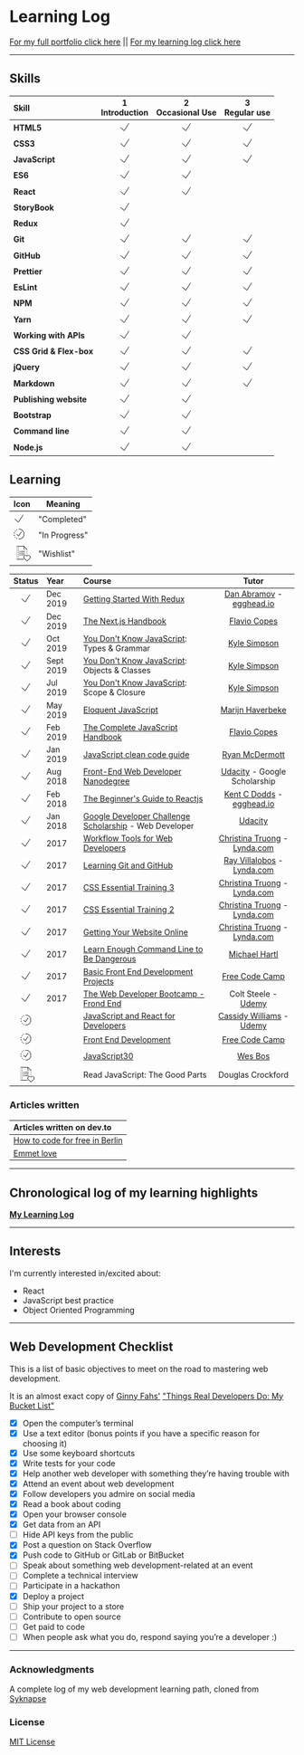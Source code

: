 # Learning Log


[For my full portfolio click here](https://thabi.netlify.com/ "https://thabi.netlify.com/") || [For my learning log click here](https://github.com/lalawuhan/LearningLog/blob/master/log.md "Regular logs of my learning with links, reflections, and information about my learning process")

----

## Skills

<!-- [done]: https://user-images.githubusercontent.com/29199184/32275438-8385f5c0-bf0b-11e7-9406-42265f71e2bd.png "Done" -->
[done]: /images/smallcheckmark.png "Done"

| Skill                   | 1<br>Introduction | 2<br>Occasional Use | 3<br>Regular use |
| :---------------------- | :---------------: | :-----------------: | :--------------: |
| **HTML5**               |   ![done][done]   |    ![done][done]    |  ![done][done]   |
| **CSS3**                |   ![done][done]   |    ![done][done]    |  ![done][done]   |
| **JavaScript**          |   ![done][done]   |    ![done][done]    |  ![done][done]   |
| **ES6**                 |   ![done][done]   |    ![done][done]    |                  |
| **React**               |   ![done][done]   |    ![done][done]    |                  |
| **StoryBook**           |   ![done][done]   |                     |                  |
| **Redux**               |   ![done][done]   |                     |                  |
| **Git**                 |   ![done][done]   |    ![done][done]    |  ![done][done]   |
| **GitHub**              |   ![done][done]   |    ![done][done]    |  ![done][done]   |
| **Prettier**            |   ![done][done]   |    ![done][done]    |  ![done][done]   |
| **EsLint**              |   ![done][done]   |    ![done][done]    |  ![done][done]   |
| **NPM**                 |   ![done][done]   |    ![done][done]    |  ![done][done]   |
| **Yarn**                |   ![done][done]   |    ![done][done]    |  ![done][done]   |
| **Working with APIs**   |   ![done][done]   |    ![done][done]    |                  |
| **CSS Grid & Flex-box** |   ![done][done]   |    ![done][done]    |  ![done][done]   |
| **jQuery**              |   ![done][done]   |    ![done][done]    |  ![done][done]   |
| **Markdown**            |   ![done][done]   |    ![done][done]    |  ![done][done]   |
| **Publishing website**  |   ![done][done]   |    ![done][done]    |                  |
| **Bootstrap**           |   ![done][done]   |    ![done][done]    |                  |
| **Command line**        |   ![done][done]   |    ![done][done]    |                  |
| **Node.js**             |   ![done][done]   |    ![done][done]    |                  |


## Learning

| Icon                                     | Meaning       |
| ---------------------------------------- | ------------- |
| ![Completed](/images/smallcheckmark.png) | "Completed"   |
| ![In Progress](/images/progess.png)      | "In Progress" |
| ![Soon](/images/wishlist.png)            | "Wishlist"    |

[//]: # (Status images)
[Completed]: /images/smallcheckmark.png "Completed"
[In Progress]: /images/progess.png "In Progress"
[Soon]: /images/wishlist.png "Soon"

|           Status            | Year      | Course                                                   |              Tutor               |
| :-------------------------: | :-------- | :------------------------------------------------------- | :------------------------------: |
|   ![Completed][Completed]   | Dec 2019  | [Getting Started With Redux]                             |   [Dan Abramov] - [egghead.io]   |
|   ![Completed][Completed]   | Dec 2019  | [The Next.js Handbook]                                   |          [Flavio Copes]          |
|   ![Completed][Completed]   | Oct 2019  | [You Don't Know JavaScript]: Types & Grammar             |          [Kyle Simpson]          |
|   ![Completed][Completed]   | Sept 2019 | [You Don't Know JavaScript]: Objects & Classes           |          [Kyle Simpson]          |
|   ![Completed][Completed]   | Jul 2019  | [You Don't Know JavaScript]: Scope & Closure             |          [Kyle Simpson]          |
|   ![Completed][Completed]   | May 2019  | [Eloquent JavaScript]                                    |        [Marijn Haverbeke]        |
|   ![Completed][Completed]   | Feb 2019  | [The Complete JavaScript Handbook]                       |          [Flavio Copes]          |
|   ![Completed][Completed]   | Jan 2019  | [JavaScript clean code guide]                            |         [Ryan McDermott]         |
|   ![Completed][Completed]   | Aug 2018  | [Front-End Web Developer Nanodegree]                     |  [Udacity] - Google Scholarship  |
|   ![Completed][Completed]   | Feb 2018  | [The Beginner's Guide to Reactjs]                        |  [Kent C Dodds] - [egghead.io]   |
|   ![Completed][Completed]   | Jan 2018  | [Google Developer Challenge Scholarship] - Web Developer |            [Udacity]             |
|   ![Completed][Completed]   | 2017      | [Workflow Tools for Web Developers]                      | [Christina Truong] - [Lynda.com] |
|   ![Completed][Completed]   | 2017      | [Learning Git and GitHub]                                |  [Ray Villalobos] - [Lynda.com]  |
|   ![Completed][Completed]   | 2017      | [CSS Essential Training 3]                               | [Christina Truong] - [Lynda.com] |
|   ![Completed][Completed]   | 2017      | [CSS Essential Training 2]                               | [Christina Truong] - [Lynda.com] |
|   ![Completed][Completed]   | 2017      | [Getting Your Website Online]                            | [Christina Truong] - [Lynda.com] |
|   ![Completed][Completed]   | 2017      | [Learn Enough Command Line to Be Dangerous]              |         [Michael Hartl]          |
|   ![Completed][Completed]   | 2017      | [Basic Front End Development Projects]                   |         [Free Code Camp]         |
|   ![Completed][Completed]   | 2017      | [The Web Developer Bootcamp - Frond End]                 |      Colt Steele - [Udemy]       |
| ![In Progress][In Progress] |           | [JavaScript and React for Developers]                    |   [Cassidy Williams] - [Udemy]   |
| ![In Progress][In Progress] |           | [Front End Development]                                  |         [Free Code Camp]         |
| ![In Progress][In Progress] |           | [JavaScript30]                                           |            [Wes Bos]             |
|        ![Soon][Soon]        |           | Read JavaScript: The Good Parts                          |        Douglas Crockford         |

[//]: # (Reference links to courses)

[Getting Started With Redux]: https://egghead.io/courses/getting-started-with-redux
[The Next.js Handbook]: https://www.freecodecamp.org/news/the-next-js-handbook/
[The Complete JavaScript Handbook]: https://medium.freecodecamp.org/the-complete-javascript-handbook-f26b2c71719c
[JavaScript clean code guide]: https://github.com/ryanmcdermott/clean-code-javascript
[Front-End Web Developer Nanodegree]: https://eu.udacity.com/course/front-end-web-developer-nanodegree--nd001
[JavaScript and React for Developers]: https://www.udemy.com/js-and-react-for-devs/
[You Don't know JavaScript]: https://github.com/getify/You-Dont-Know-JS
[Workflow Tools for Web Developers]: https://www.lynda.com/Web-Design-tutorials/Workflow-Tools-Web-Development/533305-2.html
[Learning Git and GitHub]: https://www.lynda.com/Git-tutorials/Up-Running-Git-GitHub/409275-2.html
[CSS Essential Training 3]: https://www.lynda.com/CSS-tutorials/CSS-Essential-Training-3/609030-2.html
[CSS Essential Training 2]: https://www.lynda.com/CSS-tutorials/CSS-Essential-Training-2/569189-2.html
[Getting Your Website Online]: https://www.lynda.com/Web-Development-tutorials/Getting-Your-Website-Online/609031-2.html
[Learn Enough Command Line to Be Dangerous]: https://www.learnenough.com/command-line-tutorial
[Basic Front End Development Projects]: https://www.freecodecamp.org/syknapse
[The Web Developer Bootcamp - Frond End]: https://www.udemy.com/the-web-developer-bootcamp
[The Web Developer Bootcamp - Back End]: https://www.udemy.com/the-web-developer-bootcamp
[Front End Development]: https://www.freecodecamp.org/syknapse
[Google Developer Challenge Scholarship]: https://www.udacity.com/google-scholarships
[JavaScript30]: https://javascript30.com/
[JavaScript & jQuery]: http://javascriptbook.com/
[Eloquent JavaScript]: http://eloquentjavascript.net/
[Learn CSS Grid]: https://scrimba.com/g/gR8PTE
[The Beginner's Guide to Reactjs]: https://egghead.io/courses/the-beginner-s-guide-to-reactjs

[//]: # (Reference links to tutors)

[Dan Abramov]: https://twitter.com/dan_abramov
[Kyle Simpson]: https://twitter.com/getify
[Flavio Copes]: https://twitter.com/flaviocopes
[Ryan McDermott]: https://github.com/ryanmcdermott
[Cassidy Williams]: https://twitter.com/cassidoo
[Christina Truong]: https://twitter.com/christinatruong
[Lynda.com]: https://www.lynda.com
[Ray Villalobos]: https://twitter.com/planetoftheweb
[Michael Hartl]: https://twitter.com/mhartl
[Free Code Camp]: https://www.freecodecamp.org
[Udemy]: https://www.udemy.com
[Udacity]: https://www.udacity.com
[Wes Bos]: https://twitter.com/wesbos
[Marijn Haverbeke]: https://twitter.com/MarijnJH
[Per Harald Borgen]: https://twitter.com/perborgen
[Scrimba]: https://scrimba.com/
[Kent C Dodds]: https://egghead.io/instructors/kentcdodds
[egghead.io]: https://egghead.io/

### Articles written

| Articles written on dev.to                      |
| :--------------------------------------------------- | 
| [How to code for free in Berlin]                     | 
| [Emmet love]                                         |     

[//]: # (Reference links to articles)

[How to code for free in Berlin]: https://dev.to/lalawuhan/learn-how-to-code-for-free-in-berlin-4098
[Emmet love]: https://dev.to/lalawuhan/emmet-love-4be5

----

## Chronological log  of my learning highlights

[**My Learning Log**](https://github.com/lalawuhan/LearningLog/blob/master/log.md)

----

## Interests

I'm currently interested in/excited about:

+ React
+ JavaScript best practice
+ Object Oriented Programming

----

## Web Development Checklist

This is a list of basic objectives to meet on the road to mastering web development.

It is an almost exact copy of [Ginny Fahs'](https://twitter.com/ginnyfahs) ["Things Real Developers Do: My Bucket List"](https://blog.prototypr.io/wondering-if-youre-a-real-developer-yet-try-making-a-bucket-list-281275482155)


* [x] Open the computer’s terminal
* [x] Use a text editor (bonus points if you have a specific reason for choosing it)
* [x] Use some keyboard shortcuts
* [x] Write tests for your code
* [x] Help another web developer with something they’re having trouble with
* [x] Attend an event about web development
* [x] Follow developers you admire on social media
* [x] Read a book about coding
* [x] Open your browser console
* [x] Get data from an API
* [ ] Hide API keys from the public
* [x] Post a question on Stack Overflow
* [x] Push code to GitHub or GitLab or BitBucket
* [ ] Speak about something web development-related at an event
* [ ] Complete a technical interview
* [ ] Participate in a hackathon
* [x] Deploy a project
* [ ] Ship your project to a store
* [ ] Contribute to open source
* [ ] Get paid to code
* [ ] When people ask what you do, respond saying you’re a developer :)

----


### Acknowledgments

A complete log of my web development learning path, cloned from [Syknapse](https://github.com/Syknapse/My-Learning-Tracker "https://github.com/Syknapse/My-Learning-Tracker") 

### License

[MIT License](https://github.com/Syknapse/My-Learning-Tracker/blob/master/LICENSE)
